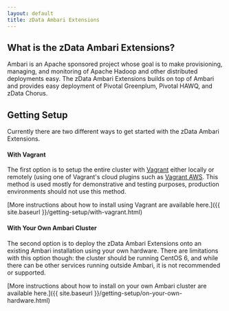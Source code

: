 ```yaml
---
layout: default
title: zData Ambari Extensions
---
```


What is the zData Ambari Extensions?
-------------------------------

Ambari is an Apache sponsored project whose goal is to make provisioning, managing, and monitoring of Apache Hadoop and other distributed deployments easy.  The zData Ambari Extensions builds on top of Ambari and provides easy deployment of Pivotal Greenplum, Pivotal HAWQ, and zData Chorus.


Getting Setup
-------------

Currently there are two different ways to get started with the zData Ambari Extensions.

#### With Vagrant
The first option is to setup the entire cluster with [Vagrant](https://www.vagrantup.com/) either locally or remotely (using one of Vagrant's cloud plugins such as [Vagrant AWS](https://github.com/mitchellh/vagrant-aws).  This method is used mostly for demonstrative and testing purposes, production environments should not use this method.

[More instructions about how to install using Vagrant are available here.]({{ site.baseurl }}/getting-setup/with-vagrant.html)

#### With Your Own Ambari Cluster
The second option is to deploy the zData Ambari Extensions onto an existing Ambari installation using your own hardware.  There are limitations with this option though: the cluster should be running CentOS 6, and while there can be other services running outside Ambari, it is not recommended or supported.

[More instructions about how to install on your own Ambari cluster are available here.]({{ site.baseurl }}/getting-setup/on-your-own-hardware.html)

